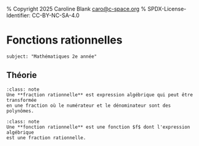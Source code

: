 % Copyright 2025 Caroline Blank <caro@c-space.org>
% SPDX-License-Identifier: CC-BY-NC-SA-4.0

# Fonctions rationnelles

```{metadata}
subject: "Mathématiques 2e année"
```

## Théorie

```{admonition} Définition
:class: note
Une **fraction rationnelle** est expression algébrique qui peut être transformée
en une fraction où le numérateur et le dénominateur sont des polynômes.
```

```{admonition} Définition
:class: note
Une **fonction rationnelle** est une fonction $f$ dont l'expression algébrique
est une fraction rationnelle.
```
